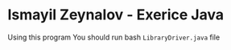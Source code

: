 # Ismayil Zeynalov - Exerice Java
Using this program You should run 
bash 
``
LibraryDriver.java
``
file